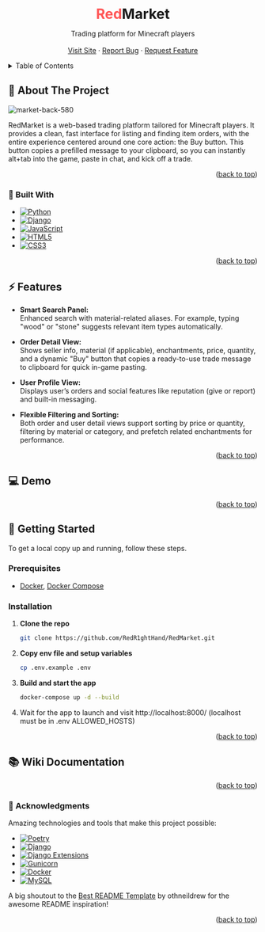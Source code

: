 <a id="readme-top"></a>

<div style="display: flex; justify-content: center; align-items: center;">
    <h1 style="color: #FF5555; margin: 0;">Red</h1>
    <h1 style="margin: 0;">Market</h1>
</div>
    
<p align="center">
  Trading platform for Minecraft players
  <br />
  <br />
  <a href="https://redmarket.click">Visit Site</a>
  &middot;
  <a href="https://github.com/RedR1ghtHand/RedMarket/issues/new?labels=bug&template=bug-report.md">Report Bug</a>
  &middot;
  <a href="https://github.com/RedR1ghtHand/RedMarket//issues/new?labels=enhancement&template=feature-request.md">Request Feature</a>
</p>

<details>
  <summary>Table of Contents</summary>
  <ol>
    <li>
      <a href="#about">About The Project</a>
      <ul>
        <li><a href="#built-with">Built With</a></li>
      </ul>
    </li>
    <li><a href="#features">Features</a></li>
    <li><a href="#demo">Demo</a></li>
    <li>
      <a href="#getting-started">Getting Started</a>
      <ul>
        <li><a href="#prerequisites">Prerequisites</a></li>
        <li><a href="#installation">Installation</a></li>
      </ul>
    </li>
    <li><a href="#wiki">Wiki Docs</a></li>
    <li><a href="#license">License</a></li>
    <li><a href="#acks">Acknowledgments</a></li>
  </ol>
</details>

<a id="about"></a>
## 🔎 About The Project
![market-back-580](https://github.com/user-attachments/assets/e41c50ac-701d-465f-93f2-283f32023dc8)

RedMarket is a web-based trading platform tailored for Minecraft players. 
It provides a clean, fast interface for listing and finding item orders, 
with the entire experience centered around one core action: the Buy button. 
This button copies a prefilled message to your clipboard, so you can instantly alt+tab into the game, 
paste in chat, and kick off a trade.

<p align="right">(<a href="#readme-top">back to top</a>)</p>

<a id="built-with"></a>
### 🧱 Built With

* [![Python](https://img.shields.io/badge/Python-3670A0?style=for-the-badge&logo=python&logoColor=ffdd54)](https://www.python.org/)
* [![Django](https://img.shields.io/badge/Django-092E20?style=for-the-badge&logo=django&logoColor=white)](https://www.djangoproject.com/)
* [![JavaScript](https://img.shields.io/badge/JavaScript-F7DF1E?style=for-the-badge&logo=javascript&logoColor=black)](https://developer.mozilla.org/en-US/docs/Web/JavaScript)
* [![HTML5](https://img.shields.io/badge/HTML5-E34F26?style=for-the-badge&logo=html5&logoColor=white)](https://developer.mozilla.org/en-US/docs/Web/HTML)
* [![CSS3](https://img.shields.io/badge/CSS3-1572B6?style=for-the-badge&logo=css3&logoColor=white)](https://developer.mozilla.org/en-US/docs/Web/CSS)

<p align="right">(<a href="#readme-top">back to top</a>)</p>

<a id="features"></a>
## ⚡ Features

- **Smart Search Panel:**  
  Enhanced search with material-related aliases. For example, typing "wood" or "stone" suggests relevant item types automatically.

- **Order Detail View:**  
  Shows seller info, material (if applicable), enchantments, price, quantity, and a dynamic "Buy" button that copies a ready-to-use trade message to clipboard for quick in-game pasting.

- **User Profile View:**  
  Displays user’s orders and social features like reputation (give or report) and built-in messaging.

- **Flexible Filtering and Sorting:**  
  Both order and user detail views support sorting by price or quantity, filtering by material or category, and prefetch related enchantments for performance.

<p align="right">(<a href="#readme-top">back to top</a>)</p>

<a id="demo"></a>
## 💻 Demo

<p align="right">(<a href="#readme-top">back to top</a>)</p>

<a id="getting-started"></a>
## 🚀 Getting Started
<a id="getting-started"></a>
To get a local copy up and running, follow these steps.

### Prerequisites
  - [Docker](https://www.docker.com/), [Docker Compose](https://docs.docker.com/compose/install/)

### Installation

1. **Clone the repo** 
   ```sh
   git clone https://github.com/RedR1ghtHand/RedMarket.git
2. **Copy env file and setup variables**  
   ```sh
   cp .env.example .env
3. **Build and start the app** 
   ```sh
   docker-compose up -d --build
4. Wait for the app to launch and visit http://localhost:8000/ (localhost must be in .env ALLOWED_HOSTS)

<p align="right">(<a href="#readme-top">back to top</a>)</p>

<a id="wiki"></a>
## 📚 Wiki Documentation

<p align="right">(<a href="#readme-top">back to top</a>)</p>

<a id="acks"></a>
### 🙏 Acknowledgments

Amazing technologies and tools that make this project possible:

* [![Poetry](https://img.shields.io/badge/Poetry-1.8.0-blue?style=for-the-badge&logo=python&logoColor=white)](https://python-poetry.org/)
* [![Django](https://img.shields.io/badge/Django-4.2-green?style=for-the-badge&logo=django&logoColor=white)](https://www.djangoproject.com/)
* [![Django Extensions](https://img.shields.io/badge/Django--Extensions-4.1+-green?style=for-the-badge)](https://django-extensions.readthedocs.io/)
* [![Gunicorn](https://img.shields.io/badge/Gunicorn-20.1.0-black?style=for-the-badge)](https://gunicorn.org/)
* [![Docker](https://img.shields.io/badge/Docker-20.10.24-blue?style=for-the-badge&logo=docker&logoColor=white)](https://www.docker.com/)
* [![MySQL](https://img.shields.io/badge/MySQL-8.0-blue?style=for-the-badge&logo=mysql&logoColor=white)](https://www.mysql.com/)

A big shoutout to the [Best README Template](https://github.com/othneildrew/Best-README-Template) by othneildrew for the awesome README inspiration!

<p align="right">(<a href="#readme-top">back to top</a>)</p>



